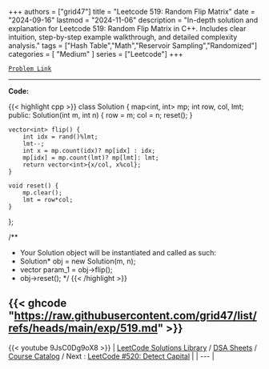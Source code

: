 
+++
authors = ["grid47"]
title = "Leetcode 519: Random Flip Matrix"
date = "2024-09-16"
lastmod = "2024-11-06"
description = "In-depth solution and explanation for Leetcode 519: Random Flip Matrix in C++. Includes clear intuition, step-by-step example walkthrough, and detailed complexity analysis."
tags = ["Hash Table","Math","Reservoir Sampling","Randomized"]
categories = [
    "Medium"
]
series = ["Leetcode"]
+++



[`Problem Link`](https://leetcode.com/problems/random-flip-matrix/description/)

---
**Code:**

{{< highlight cpp >}}
class Solution {
    map<int, int> mp;
    int row, col, lmt;
public:
    Solution(int m, int n) {
        row = m;
        col = n;
        reset();
    }
    
    vector<int> flip() {
        int idx = rand()%lmt;
        lmt--;
        int x = mp.count(idx)? mp[idx] : idx;
        mp[idx] = mp.count(lmt)? mp[lmt]: lmt;
        return vector<int>{x/col, x%col};
    }
    
    void reset() {
        mp.clear();
        lmt = row*col;
    }
};

/**
 * Your Solution object will be instantiated and called as such:
 * Solution* obj = new Solution(m, n);
 * vector<int> param_1 = obj->flip();
 * obj->reset();
 */
{{< /highlight >}}

{{< ghcode "https://raw.githubusercontent.com/grid47/list/refs/heads/main/exp/519.md" >}}
---
{{< youtube 9JsC0Dg9oX8 >}}
| [LeetCode Solutions Library](https://grid47.xyz/leetcode/) / [DSA Sheets](https://grid47.xyz/sheets/) / [Course Catalog](https://grid47.xyz/courses/) / Next : [LeetCode #520: Detect Capital](https://grid47.xyz/posts/leetcode-520-detect-capital-solution/) |
| --- |
